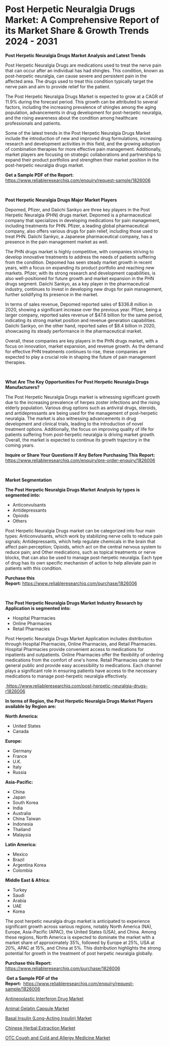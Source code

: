<p><h1>Post Herpetic Neuralgia Drugs Market: A Comprehensive Report of its Market Share & Growth Trends 2024 - 2031</h1></p><p><strong>Post Herpetic Neuralgia Drugs Market Analysis and Latest Trends</strong></p>
<p><p>Post Herpetic Neuralgia Drugs are medications used to treat the nerve pain that can occur after an individual has had shingles. This condition, known as post-herpetic neuralgia, can cause severe and persistent pain in the affected area. The drugs used to treat this condition typically target the nerve pain and aim to provide relief for the patient.</p><p>The Post Herpetic Neuralgia Drugs Market is expected to grow at a CAGR of 11.9% during the forecast period. This growth can be attributed to several factors, including the increasing prevalence of shingles among the aging population, advancements in drug development for post-herpetic neuralgia, and the rising awareness about the condition among healthcare professionals and patients.</p><p>Some of the latest trends in the Post Herpetic Neuralgia Drugs Market include the introduction of new and improved drug formulations, increasing research and development activities in this field, and the growing adoption of combination therapies for more effective pain management. Additionally, market players are focusing on strategic collaborations and partnerships to expand their product portfolios and strengthen their market position in the post-herpetic neuralgia drugs market.</p></p>
<p><strong>Get a Sample PDF of the Report:&nbsp;</strong> <a href="https://www.reliableresearchiq.com/enquiry/request-sample/1826006">https://www.reliableresearchiq.com/enquiry/request-sample/1826006</a></p>
<p>&nbsp;</p>
<p><strong>Post Herpetic Neuralgia Drugs Major Market Players</strong></p>
<p><p>Depomed, Pfizer, and Daiichi Sankyo are three key players in the Post Herpetic Neuralgia (PHN) drugs market. Depomed is a pharmaceutical company that specializes in developing medications for pain management, including treatments for PHN. Pfizer, a leading global pharmaceutical company, also offers various drugs for pain relief, including those used to treat PHN. Daiichi Sankyo, a Japanese pharmaceutical company, has a presence in the pain management market as well. </p><p>The PHN drugs market is highly competitive, with companies striving to develop innovative treatments to address the needs of patients suffering from the condition. Depomed has seen steady market growth in recent years, with a focus on expanding its product portfolio and reaching new markets. Pfizer, with its strong research and development capabilities, is also well-positioned for future growth and market expansion in the PHN drugs segment. Daiichi Sankyo, as a key player in the pharmaceutical industry, continues to invest in developing new drugs for pain management, further solidifying its presence in the market.</p><p>In terms of sales revenue, Depomed reported sales of $336.8 million in 2020, showing a significant increase over the previous year. Pfizer, being a larger company, reported sales revenue of $47.6 billion for the same period, indicating its strong market position and revenue generation capabilities. Daiichi Sankyo, on the other hand, reported sales of $8.4 billion in 2020, showcasing its steady performance in the pharmaceutical market.</p><p>Overall, these companies are key players in the PHN drugs market, with a focus on innovation, market expansion, and revenue growth. As the demand for effective PHN treatments continues to rise, these companies are expected to play a crucial role in shaping the future of pain management therapies.</p></p>
<p>&nbsp;</p>
<p><strong>What Are The Key Opportunities For Post Herpetic Neuralgia Drugs Manufacturers?</strong></p>
<p><p>The Post Herpetic Neuralgia Drugs market is witnessing significant growth due to the increasing prevalence of herpes zoster infections and the rising elderly population. Various drug options such as antiviral drugs, steroids, and antidepressants are being used for the management of post-herpetic neuralgia. The market is also witnessing advancements in drug development and clinical trials, leading to the introduction of novel treatment options. Additionally, the focus on improving quality of life for patients suffering from post-herpetic neuralgia is driving market growth. Overall, the market is expected to continue its growth trajectory in the coming years.</p></p>
<p><strong>Inquire or Share Your Questions If Any Before Purchasing This Report:</strong> <a href="https://www.reliableresearchiq.com/enquiry/pre-order-enquiry/1826006">https://www.reliableresearchiq.com/enquiry/pre-order-enquiry/1826006</a></p>
<p>&nbsp;</p>
<p><strong>Market Segmentation</strong></p>
<p><strong>The Post Herpetic Neuralgia Drugs Market Analysis by types is segmented into:</strong></p>
<p><ul><li>Anticonvulsants</li><li>Antidepressants</li><li>Opioids</li><li>Others</li></ul></p>
<p><p>Post Herpetic Neuralgia Drugs market can be categorized into four main types: Anticonvulsants, which work by stabilizing nerve cells to reduce pain signals; Antidepressants, which help regulate chemicals in the brain that affect pain perception; Opioids, which act on the central nervous system to reduce pain; and Other medications, such as topical treatments or nerve blocks, that can also be used to manage post-herpetic neuralgia. Each type of drug has its own specific mechanism of action to help alleviate pain in patients with this condition.</p></p>
<p><strong>Purchase this Report:&nbsp;</strong><a href="https://www.reliableresearchiq.com/purchase/1826006">https://www.reliableresearchiq.com/purchase/1826006</a></p>
<p>&nbsp;</p>
<p><strong>The Post Herpetic Neuralgia Drugs Market Industry Research by Application is segmented into:</strong></p>
<p><ul><li>Hospital Pharmacies</li><li>Online Pharmacies</li><li>Retail Pharmacies</li></ul></p>
<p><p>Post Herpetic Neuralgia Drugs Market Application includes distribution through Hospital Pharmacies, Online Pharmacies, and Retail Pharmacies. Hospital Pharmacies provide convenient access to medications for inpatients and outpatients. Online Pharmacies offer the flexibility of ordering medications from the comfort of one's home. Retail Pharmacies cater to the general public and provide easy accessibility to medications. Each channel plays a significant role in ensuring patients have access to the necessary medications to manage post-herpetic neuralgia effectively.</p></p>
<p><a href="https://www.reliableresearchiq.com/post-herpetic-neuralgia-drugs-r1826006">&nbsp;https://www.reliableresearchiq.com/post-herpetic-neuralgia-drugs-r1826006</a></p>
<p><strong>In terms of Region, the Post Herpetic Neuralgia Drugs Market Players available by Region are:</strong></p>
<p>
    <p> <strong> North America: </strong>
        <ul>
            <li>United States</li>
            <li>Canada</li>
        </ul>
        </p> 
    <p> <strong> Europe: </strong>
        <ul>
            <li>Germany</li>
            <li>France</li>
            <li>U.K.</li>
            <li>Italy</li>
            <li>Russia</li>
        </ul>
        </p> 
    <p> <strong> Asia-Pacific: </strong>
        <ul>
            <li>China</li>
            <li>Japan</li>
            <li>South Korea</li>
            <li>India</li>
            <li>Australia</li>
            <li>China Taiwan</li>
            <li>Indonesia</li>
            <li>Thailand</li>
            <li>Malaysia</li>
        </ul>
        </p> 
    <p> <strong> Latin America: </strong>
        <ul>
            <li>Mexico</li>
            <li>Brazil</li>
            <li>Argentina Korea</li>
            <li>Colombia</li>
        </ul>
        </p> 
    <p> <strong> Middle East & Africa: </strong>
        <ul>
            <li>Turkey</li>
            <li>Saudi</li>
            <li>Arabia</li>
            <li>UAE</li>
            <li>Korea</li>
        </ul>
    </p>
    </p>
<p><p>The post herpetic neuralgia drugs market is anticipated to experience significant growth across various regions, notably North America (NA), Europe, Asia-Pacific (APAC), the United States (USA), and China. Among these regions, North America is expected to dominate the market with a market share of approximately 35%, followed by Europe at 25%, USA at 20%, APAC at 15%, and China at 5%. This distribution highlights the strong potential for growth in the treatment of post herpetic neuralgia globally.</p></p>
<p><strong>Purchase this Report: </strong><a href="https://www.reliableresearchiq.com/purchase/1826006">https://www.reliableresearchiq.com/purchase/1826006</a></p>
<p>&nbsp;<strong>Get a Sample PDF of the Report:&nbsp;&nbsp;</strong><a href="https://www.reliableresearchiq.com/enquiry/request-sample/1826006">https://www.reliableresearchiq.com/enquiry/request-sample/1826006</a></p>
<p><strong></strong></p>
<p><p><a href="https://github.com/lnamivez37/Market-Research-Report-List-1/blob/main/antineoplastic-interferon-drug-market.md">Antineoplastic Interferon Drug Market</a></p><p><a href="https://github.com/sydneyHaley871/Market-Research-Report-List-1/blob/main/animal-gelatin-capsule-market.md">Animal Gelatin Capsule Market</a></p><p><a href="https://github.com/seamusocallaghan/Market-Research-Report-List-1/blob/main/basal-insulin-long-acting-insulin-market.md">Basal Insulin (Long-Acting Insulin) Market</a></p><p><a href="https://github.com/lylyparadise/Market-Research-Report-List-4/blob/main/chinese-herbal-extraction-market.md">Chinese Herbal Extraction Market</a></p><p><a href="https://github.com/graysonwolfe1913/Market-Research-Report-List-1/blob/main/otc-cough-and-cold-and-allergy-medicine-market.md">OTC Cough and Cold and Allergy Medicine Market</a></p></p>